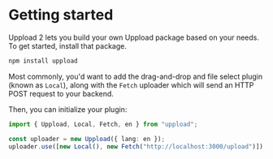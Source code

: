 # Getting started

Uppload 2 lets you build your own Uppload package based on your needs. To get started, install that package.

```bash
npm install uppload
```

Most commonly, you'd want to add the drag-and-drop and file select plugin (known as `Local`), along with the `Fetch` uploader which will send an HTTP POST request to your backend.

Then, you can initialize your plugin:

```ts
import { Uppload, Local, Fetch, en } from "uppload";

const uploader = new Uppload({ lang: en });
uploader.use([new Local(), new Fetch("http://localhost:3000/upload")]);
```
